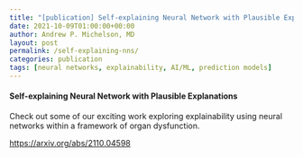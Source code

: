 ```yaml
---
title: "[publication] Self-explaining Neural Network with Plausible Explanations"
date: 2021-10-09T01:00:00+00:00
author: Andrew P. Michelson, MD
layout: post
permalink: /self-explaining-nns/
categories: publication
tags: [neural networks, explainability, AI/ML, prediction models]
---
```


#### Self-explaining Neural Network with Plausible Explanations

Check out some of our exciting work exploring explainability using neural networks within a framework of organ dysfunction. 
<br>

https://arxiv.org/abs/2110.04598
